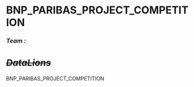 # BNP_PARIBAS_PROJECT_COMPETITION
<h3><i><b>Team :<h2><cut> <strike>DataLions</strike> <cut></h2></b></i></h3>
BNP_PARIBAS_PROJECT_COMPETITION
